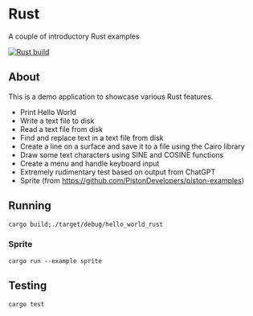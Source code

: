 # Rust
A couple of introductory Rust examples

[![Rust build](https://github.com/eugenevdm/rust/actions/workflows/rust.yml/badge.svg)](https://github.com/eugenevdm/rust/actions/workflows/rust.yml)

## About

This is a demo application to showcase various Rust features.

- Print Hello World
- Write a text file to disk
- Read a text file from disk
- Find and replace text in a text file from disk
- Create a line on a surface and save it to a file using the Cairo library
- Draw some text characters using SINE and COSINE functions
- Create a menu and handle keyboard input
- Extremely rudimentary test based on output from ChatGPT
- Sprite (from https://github.com/PistonDevelopers/piston-examples)

## Running

`cargo build;./target/debug/hello_world_rust`

### Sprite

`cargo run --example sprite`

## Testing

`cargo test`
